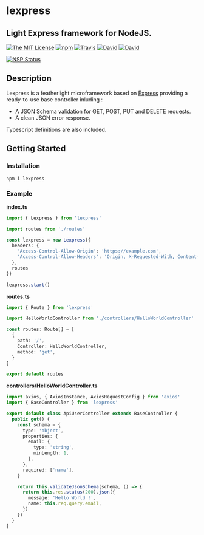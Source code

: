 # lexpress

## Light Express framework for NodeJS.

[![The MIT License](https://img.shields.io/badge/license-MIT-orange.svg?style=flat-square)](http://opensource.org/licenses/MIT)
[![npm](https://img.shields.io/npm/v/lexpress.svg?style=flat-square)](https://www.npmjs.com/package/lexpress)
[![Travis](https://img.shields.io/travis/InspiredBeings/lexpress.svg?style=flat-square)](https://travis-ci.org/InspiredBeings/lexpress)
[![David](https://img.shields.io/david/InspiredBeings/lexpress.svg?style=flat-square)](https://david-dm.org/InspiredBeings/lexpress)
[![David](https://img.shields.io/david/dev/InspiredBeings/lexpress.svg?style=flat-square)](https://david-dm.org/InspiredBeings/lexpress)

[![NSP Status](https://nodesecurity.io/orgs/ivan-gabriele/projects/d43ea4d7-eb03-488b-9f01-a84911ead2fe/badge)](https://nodesecurity.io/orgs/ivan-gabriele/projects/d43ea4d7-eb03-488b-9f01-a84911ead2fe)

## Description

Lexpress is a featherlight microframework based on [Express](https://expressjs.com) providing a ready-to-use base controller inluding :

- A JSON Schema validation for GET, POST, PUT and DELETE requests.
- A clean JSON error response.

Typescript definitions are also included.

## Getting Started

### Installation

    npm i lexpress

### Example

**index.ts**

```typescript
import { Lexpress } from 'lexpress'

import routes from './routes'

const lexpress = new Lexpress({
  headers: {
    'Access-Control-Allow-Origin': 'https://example.com',
    'Access-Control-Allow-Headers': 'Origin, X-Requested-With, Content-Type, Accept',
  },
  routes
})

lexpress.start()
```

**routes.ts**

```typescript
import { Route } from 'lexpress'

import HelloWorldController from './controllers/HelloWorldController'

const routes: Route[] = [
  {
    path: '/',
    Controller: HelloWorldController,
    method: 'get',
  }
]

export default routes
```

**controllers/HelloWorldController.ts**

```typescript
import axios, { AxiosInstance, AxiosRequestConfig } from 'axios'
import { BaseController } from 'lexpress'

export default class ApiUserController extends BaseController {
  public get() {
    const schema = {
      type: 'object',
      properties: {
        email: {
          type: 'string',
          minLength: 1,
        },
      },
      required: ['name'],
    }

    return this.validateJsonSchema(schema, () => {
      return this.res.status(200).json({
        message: 'Hello World !',
        name: this.req.query.email,
      })
    })
  }
}
```
